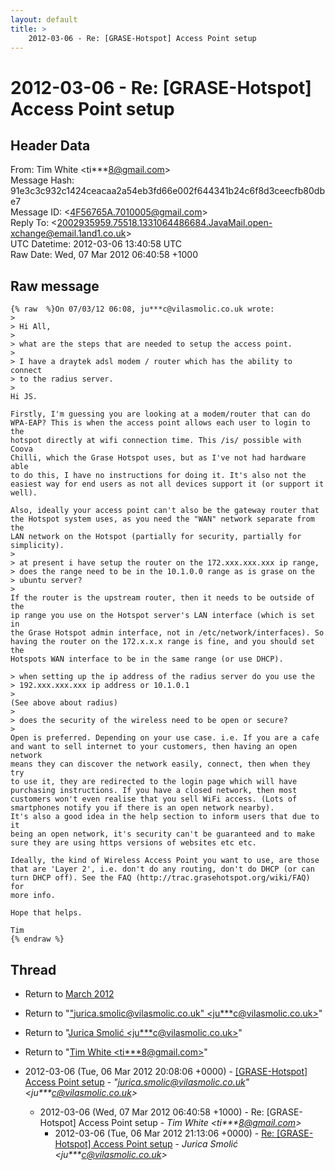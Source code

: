 ```yaml
---
layout: default
title: >
    2012-03-06 - Re: [GRASE-Hotspot] Access Point setup
---
```


# 2012-03-06 - Re: [GRASE-Hotspot] Access Point setup

## Header Data

From: Tim White \<ti***8@gmail.com\><br>
Message Hash: 91e3c3c932c1424ceacaa2a54eb3fd66e002f644341b24c6f8d3ceecfb80dbe7<br>
Message ID: \<4F56765A.7010005@gmail.com\><br>
Reply To: \<2002935959.75518.1331064486684.JavaMail.open-xchange@email.1and1.co.uk\><br>
UTC Datetime: 2012-03-06 13:40:58 UTC<br>
Raw Date: Wed, 07 Mar 2012 06:40:58 +1000<br>

## Raw message

```
{% raw  %}On 07/03/12 06:08, ju***c@vilasmolic.co.uk wrote:
>
> Hi All,
>
> what are the steps that are needed to setup the access point.
>
> I have a draytek adsl modem / router which has the ability to connect 
> to the radius server.
>
Hi JS.

Firstly, I'm guessing you are looking at a modem/router that can do 
WPA-EAP? This is when the access point allows each user to login to the 
hotspot directly at wifi connection time. This /is/ possible with Coova 
Chilli, which the Grase Hotspot uses, but as I've not had hardware able 
to do this, I have no instructions for doing it. It's also not the 
easiest way for end users as not all devices support it (or support it 
well).

Also, ideally your access point can't also be the gateway router that 
the Hotspot system uses, as you need the "WAN" network separate from the 
LAN network on the Hotspot (partially for security, partially for 
simplicity).
>
> at present i have setup the router on the 172.xxx.xxx.xxx ip range, 
> does the range need to be in the 10.1.0.0 range as is grase on the 
> ubuntu server?
>
If the router is the upstream router, then it needs to be outside of the 
ip range you use on the Hotspot server's LAN interface (which is set in 
the Grase Hotspot admin interface, not in /etc/network/interfaces). So 
having the router on the 172.x.x.x range is fine, and you should set the 
Hotspots WAN interface to be in the same range (or use DHCP).

> when setting up the ip address of the radius server do you use the 
> 192.xxx.xxx.xxx ip address or 10.1.0.1
>
(See above about radius)
>
> does the security of the wireless need to be open or secure?
>
Open is preferred. Depending on your use case. i.e. If you are a cafe 
and want to sell internet to your customers, then having an open network 
means they can discover the network easily, connect, then when they try 
to use it, they are redirected to the login page which will have 
purchasing instructions. If you have a closed network, then most 
customers won't even realise that you sell WiFi access. (Lots of 
smartphones notify you if there is an open network nearby).
It's also a good idea in the help section to inform users that due to it 
being an open network, it's security can't be guaranteed and to make 
sure they are using https versions of websites etc etc.

Ideally, the kind of Wireless Access Point you want to use, are those 
that are 'Layer 2', i.e. don't do any routing, don't do DHCP (or can 
turn DHCP off). See the FAQ (http://trac.grasehotspot.org/wiki/FAQ) for 
more info.

Hope that helps.

Tim
{% endraw %}
```

## Thread

+ Return to [March 2012](/archive/2012/03)

+ Return to "["jurica.smolic@vilasmolic.co.uk" <ju***c<span>@</span>vilasmolic.co.uk>](/authors/ju___c_at_vilasmolic_co_uk)"
+ Return to "[Jurica Smolić <ju***c<span>@</span>vilasmolic.co.uk>](/authors/ju___c_at_vilasmolic_co_uk)"
+ Return to "[Tim White <ti***8<span>@</span>gmail.com>](/authors/ti___8_at_gmail_com)"

+ 2012-03-06 (Tue, 06 Mar 2012 20:08:06 +0000) - [[GRASE-Hotspot] Access Point setup](/archive/2012/03/d6f410e6de62a72596a81d380fa671f89b4ec830dada2e0570637ab099be2eb8) - _"jurica.smolic@vilasmolic.co.uk" \<ju***c@vilasmolic.co.uk\>_
  + 2012-03-06 (Wed, 07 Mar 2012 06:40:58 +1000) - Re: [GRASE-Hotspot] Access Point setup - _Tim White \<ti***8@gmail.com\>_
    + 2012-03-06 (Tue, 06 Mar 2012 21:13:06 +0000) - [Re: [GRASE-Hotspot] Access Point setup](/archive/2012/03/9eb29e6301417da2b5352474c5640d45d771f8b754446593bdfc8368c400f8bb) - _Jurica Smolić \<ju***c@vilasmolic.co.uk\>_

